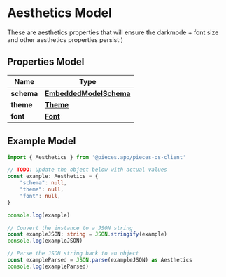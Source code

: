 
# Aesthetics Model

These are aesthetics properties that will ensure the darkmode + font size and other aesthetics properties persist:)

## Properties Model

Name | Type
------------ | -------------
**schema** | [**EmbeddedModelSchema**](EmbeddedModelSchema)
**theme** | [**Theme**](Theme)
**font** | [**Font**](Font)

## Example Model

```typescript
import { Aesthetics } from '@pieces.app/pieces-os-client'

// TODO: Update the object below with actual values
const example: Aesthetics = {
    "schema": null,
    "theme": null,
    "font": null,
}

console.log(example)

// Convert the instance to a JSON string
const exampleJSON: string = JSON.stringify(example)
console.log(exampleJSON)

// Parse the JSON string back to an object
const exampleParsed = JSON.parse(exampleJSON) as Aesthetics
console.log(exampleParsed)
```


